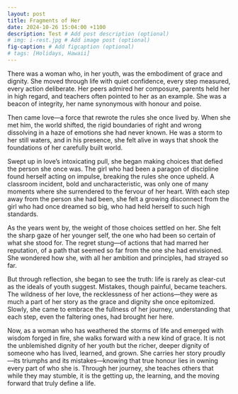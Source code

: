 ```yaml
---
layout: post
title: Fragments of Her
date: 2024-10-26 15:04:00 +1100
description: Test # Add post description (optional)
# img: i-rest.jpg # Add image post (optional)
fig-caption: # Add figcaption (optional)
# tags: [Holidays, Hawaii]
---
```

There was a woman who, in her youth, was the embodiment of grace and dignity. She moved through life with quiet confidence, every step measured, every action deliberate. Her peers admired her composure, parents held her in high regard, and teachers often pointed to her as an example. She was a beacon of integrity, her name synonymous with honour and poise.

Then came love—a force that rewrote the rules she once lived by. When she met him, the world shifted, the rigid boundaries of right and wrong dissolving in a haze of emotions she had never known. He was a storm to her still waters, and in his presence, she felt alive in ways that shook the foundations of her carefully built world.

Swept up in love’s intoxicating pull, she began making choices that defied the person she once was. The girl who had been a paragon of discipline found herself acting on impulse, breaking the rules she once upheld. A classroom incident, bold and uncharacteristic, was only one of many moments where she surrendered to the fervour of her heart. With each step away from the person she had been, she felt a growing disconnect from the girl who had once dreamed so big, who had held herself to such high standards.

As the years went by, the weight of those choices settled on her. She felt the sharp gaze of her younger self, the one who had been so certain of what she stood for. The regret stung—of actions that had marred her reputation, of a path that seemed so far from the one she had envisioned. She wondered how she, with all her ambition and principles, had strayed so far.

But through reflection, she began to see the truth: life is rarely as clear-cut as the ideals of youth suggest. Mistakes, though painful, became teachers. The wildness of her love, the recklessness of her actions—they were as much a part of her story as the grace and dignity she once epitomized. Slowly, she came to embrace the fullness of her journey, understanding that each step, even the faltering ones, had brought her here.

Now, as a woman who has weathered the storms of life and emerged with wisdom forged in fire, she walks forward with a new kind of grace. It is not the unblemished dignity of her youth but the richer, deeper dignity of someone who has lived, learned, and grown. She carries her story proudly—its triumphs and its mistakes—knowing that true honour lies in owning every part of who she is. Through her journey, she teaches others that while they may stumble, it is the getting up, the learning, and the moving forward that truly define a life.